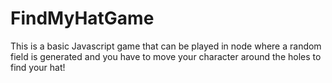 # FindMyHatGame

This is a basic Javascript game that can be played in node where a random field is generated and you have to move your character around the holes to find your hat!
